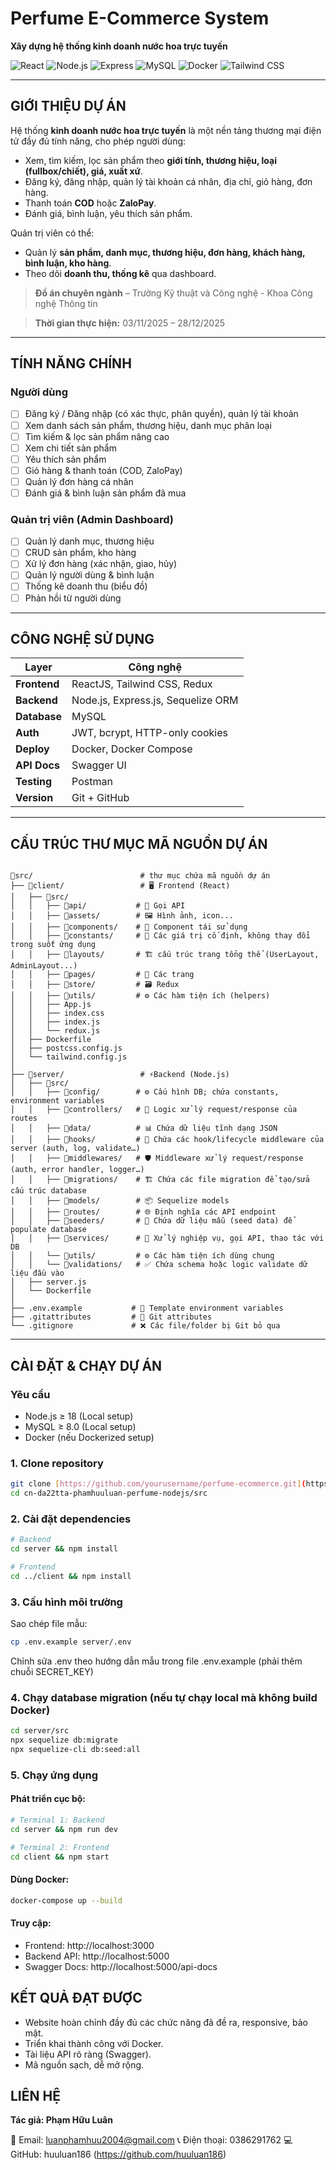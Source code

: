 # Perfume E-Commerce System  
**Xây dựng hệ thống kinh doanh nước hoa trực tuyến**

![React](https://img.shields.io/badge/React-20232A?style=for-the-badge&logo=react&logoColor=61DAFB)
![Node.js](https://img.shields.io/badge/Node.js-43853D?style=for-the-badge&logo=node.js&logoColor=white)
![Express](https://img.shields.io/badge/Express.js-404D59?style=for-the-badge)
![MySQL](https://img.shields.io/badge/MySQL-00000F?style=for-the-badge&logo=mysql&logoColor=white)
![Docker](https://img.shields.io/badge/Docker-2CA5E0?style=for-the-badge&logo=docker&logoColor=white)
![Tailwind CSS](https://img.shields.io/badge/Tailwind_CSS-38B2AC?style=for-the-badge&logo=tailwind-css&logoColor=white)

---

## GIỚI THIỆU DỰ ÁN

Hệ thống **kinh doanh nước hoa trực tuyến** là một nền tảng thương mại điện tử đầy đủ tính năng, cho phép người dùng:
- Xem, tìm kiếm, lọc sản phẩm theo **giới tính, thương hiệu, loại (fullbox/chiết), giá, xuất xứ**.
- Đăng ký, đăng nhập, quản lý tài khoản cá nhân, địa chỉ, giỏ hàng, đơn hàng.
- Thanh toán **COD** hoặc **ZaloPay**.
- Đánh giá, bình luận, yêu thích sản phẩm.

Quản trị viên có thể:
- Quản lý **sản phẩm, danh mục, thương hiệu, đơn hàng, khách hàng, bình luận, kho hàng**.
- Theo dõi **doanh thu, thống kê** qua dashboard.
  

> **Đồ án chuyên ngành** – Trường Kỹ thuật và Công nghệ - Khoa Công nghệ Thông tin

> **Thời gian thực hiện:** 03/11/2025 – 28/12/2025

---

## TÍNH NĂNG CHÍNH

### Người dùng
- [ ] Đăng ký / Đăng nhập (có xác thực, phân quyền), quản lý tài khoản
- [ ] Xem danh sách sản phẩm, thương hiệu, danh mục phân loại
- [ ] Tìm kiếm & lọc sản phẩm nâng cao
- [ ] Xem chi tiết sản phẩm
- [ ] Yêu thích sản phẩm
- [ ] Giỏ hàng & thanh toán (COD, ZaloPay)
- [ ] Quản lý đơn hàng cá nhân
- [ ] Đánh giá & bình luận sản phẩm đã mua

### Quản trị viên (Admin Dashboard)
- [ ] Quản lý danh mục, thương hiệu
- [ ] CRUD sản phẩm, kho hàng
- [ ] Xử lý đơn hàng (xác nhận, giao, hủy)
- [ ] Quản lý người dùng & bình luận
- [ ] Thống kê doanh thu (biểu đồ)
- [ ] Phản hồi từ người dùng

---

## CÔNG NGHỆ SỬ DỤNG

| Layer       | Công nghệ |
|-------------|----------|
| **Frontend** | ReactJS, Tailwind CSS, Redux |
| **Backend**  | Node.js, Express.js, Sequelize ORM |
| **Database** | MySQL |
| **Auth**     | JWT, bcrypt, HTTP-only cookies |
| **Deploy**   | Docker, Docker Compose |
| **API Docs** | Swagger UI |
| **Testing**  | Postman |
| **Version**  | Git + GitHub |

---

## CẤU TRÚC THƯ MỤC MÃ NGUỒN DỰ ÁN

```text

📂src/                        # thư mục chứa mã nguồn dự án
├── 📂client/                 # 🖥️ Frontend (React)
│   ├── 📂src/
│   │   ├── 📂api/           # 🔗 Gọi API
│   │   ├── 📂assets/        # 🖼️ Hình ảnh, icon...
│   │   ├── 📂components/    # 🧩 Component tái sử dụng
│   │   ├── 📂constants/     # 📌 Các giá trị cố định, không thay đổi trong suốt ứng dụng
│   │   ├── 📂layouts/       # 🏗️ cấu trúc trang tổng thể (UserLayout, AdminLayout...)
│   │   ├── 📂pages/         # 📄 Các trang 
│   │   ├── 📂store/         # 🗃️ Redux
│   │   ├── 📂utils/         # ⚙️ Các hàm tiện ích (helpers)
│   │   ├── App.js
│   │   ├── index.css
│   │   ├── index.js
│   │   └── redux.js
│   ├── Dockerfile
│   ├── postcss.config.js
│   └── tailwind.config.js
│
├── 📂server/                 # ⚡Backend (Node.js)
│   ├── 📂src/
│   │   ├── 📂config/        # ⚙️ Cấu hình DB; chứa constants, environment variables
│   │   ├── 📂controllers/   # 📝 Logic xử lý request/response của routes
│   │   ├── 📂data/          # 📊 Chứa dữ liệu tĩnh dạng JSON 
│   │   ├── 📂hooks/         # 🔄 Chứa các hook/lifecycle middleware của server (auth, log, validate…) 
│   │   ├── 📂middlewares/   # 🛡️ Middleware xử lý request/response (auth, error handler, logger…)
│   │   ├── 📂migrations/    # 🏗️ Chứa các file migration để tạo/sửa cấu trúc database
│   │   ├── 📂models/        # 📦 Sequelize models
│   │   ├── 📂routes/        # 🌐 Định nghĩa các API endpoint
│   │   ├── 📂seeders/       # 🌱 Chứa dữ liệu mẫu (seed data) để populate database
│   │   ├── 📂services/      # 🌱 Xử lý nghiệp vụ, gọi API, thao tác với DB
│   │   └── 📂utils/         # ⚙️ Các hàm tiện ích dùng chung
│   │   └── 📂validations/   # ✅ Chứa schema hoặc logic validate dữ liệu đầu vào
│   ├── server.js
│   └── Dockerfile
│
├── .env.example           # 🔑 Template environment variables
├── .gitattributes         # 📂 Git attributes
└── .gitignore             # ❌ Các file/folder bị Git bỏ qua

```
---

## CÀI ĐẶT & CHẠY DỰ ÁN

### Yêu cầu
- Node.js ≥ 18 (Local setup)
- MySQL ≥ 8.0 (Local setup)
- Docker (nếu Dockerized setup)

### 1. Clone repository
```bash
git clone [https://github.com/yourusername/perfume-ecommerce.git](https://github.com/huuluan186/cn-da22tta-phamhuuluan-perfume-nodejs)
cd cn-da22tta-phamhuuluan-perfume-nodejs/src
```

### 2. Cài đặt dependencies
```bash 
# Backend
cd server && npm install

# Frontend
cd ../client && npm install
```
### 3. Cấu hình môi trường
Sao chép file mẫu:
```bash
cp .env.example server/.env
```
Chỉnh sửa .env theo hướng dẫn mẫu trong file .env.example (phải thêm chuỗi SECRET_KEY)

### 4. Chạy database migration (nếu tự chạy local mà không build Docker)
```bash
cd server/src
npx sequelize db:migrate
npx sequelize-cli db:seed:all
```

### 5. Chạy ứng dụng
#### Phát triển cục bộ:
```bash
# Terminal 1: Backend
cd server && npm run dev

# Terminal 2: Frontend
cd client && npm start
```
#### Dùng Docker:
```bash
docker-compose up --build
```
#### Truy cập:
- Frontend: http://localhost:3000
- Backend API: http://localhost:5000
- Swagger Docs: http://localhost:5000/api-docs

## KẾT QUẢ ĐẠT ĐƯỢC 
- Website hoàn chỉnh đầy đủ các chức năng đã đề ra, responsive, bảo mật.
- Triển khai thành công với Docker.
- Tài liệu API rõ ràng (Swagger).
- Mã nguồn sạch, dễ mở rộng.

## LIÊN HỆ
**Tác giả: Phạm Hữu Luân**  

📧 Email: luanphamhuu2004@gmail.com
📞 Điện thoại: 0386291762
💻 GitHub: huuluan186 (https://github.com/huuluan186)
